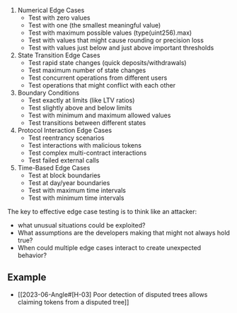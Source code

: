 1. Numerical Edge Cases
    - Test with zero values
    - Test with one (the smallest meaningful value)
    - Test with maximum possible values (type(uint256).max)
    - Test with values that might cause rounding or precision loss
    - Test with values just below and just above important thresholds
2. State Transition Edge Cases
    - Test rapid state changes (quick deposits/withdrawals)
    - Test maximum number of state changes
    - Test concurrent operations from different users
    - Test operations that might conflict with each other
3. Boundary Conditions
    - Test exactly at limits (like LTV ratios)
    - Test slightly above and below limits
    - Test with minimum and maximum allowed values
    - Test transitions between different states
4. Protocol Interaction Edge Cases
    - Test reentrancy scenarios
    - Test interactions with malicious tokens
    - Test complex multi-contract interactions
    - Test failed external calls
5. Time-Based Edge Cases
    - Test at block boundaries
    - Test at day/year boundaries
    - Test with maximum time intervals
    - Test with minimum time intervals

The key to effective edge case testing is to think like an attacker: 
- what unusual situations could be exploited? 
- What assumptions are the developers making that might not always hold true? 
- When could multiple edge cases interact to create unexpected behavior?
## Example
- [[2023-06-Angle#[H-03] Poor detection of disputed trees allows claiming tokens from a disputed tree]]